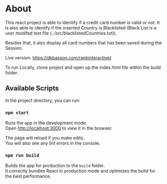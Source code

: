 # About

This react project is able to identify if a credit card number is valid or not.
It is also able to identify if the inserted Country is Blacklisted (Black List is a user modifed text file (../src/blacklistedCountries.txt)).

Besides that, it also display all card numbers that has been saved during the Session.

Live version: https://dkbasson.com/rankinteractive/

To run Locally, clone project and open up the index.html file within the build folder.

## Available Scripts

In the project directory, you can run:

### `npm start`

Runs the app in the development mode.\
Open [http://localhost:3000](http://localhost:3000) to view it in the browser.

The page will reload if you make edits.\
You will also see any lint errors in the console.

### `npm run build`

Builds the app for production to the `build` folder.\
It correctly bundles React in production mode and optimizes the build for the best performance.
